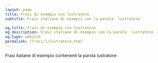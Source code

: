 ```yaml
---
layout: page
title: Frasi di esempio con lustratore 
subtitle: Frasi italiane di esempio con la parola  lustratore

og_title: Frasi di esempio con lustratore 
og_description: Frasi italiane di esempio con la parola  lustratore
og_type: website
permalink: /frasi/l/lustratore.html
---
```


Frasi italiane di esempio contenenti la parola lustratore:


